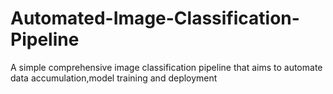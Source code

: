 # Automated-Image-Classification-Pipeline
A simple comprehensive image classification pipeline that aims to automate data accumulation,model training and deployment
